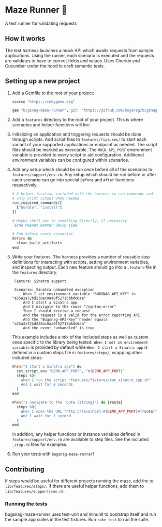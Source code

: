 # Maze Runner 🏃

A test runner for validating requests

## How it works

The test harness launches a mock API which awaits requests from sample
applications. Using the runner, each scenario is executed and the requests are
validates to have to correct fields and values. Uses Gherkin and Cucumber under
the hood to draft semantic tests.

## Setting up a new project

1. Add a Gemfile to the root of your project:

   ```ruby
   source "https://rubygems.org"

   gem "bugsnag-maze-runner", git: "https://github.com/bugsnag/bugsnag-maze-runner"
   ```

2. Add a `features` directory to the root of your project. This is where
   scenarios and helper functions will live.

3. Initializing an application and triggering requests should be done through
   scripts. Add script files to `features/fixtures/` to start each variant of
   your supported applications or endpoint as needed. The script files should be
   marked as executable. The `MOCK_API_PORT` environment variable is provided to
   every script to aid configuration. Additional environment variables can be
   configured within scenarios.

4. Add any setup which should be run once before all of the scenarios to
   `features/support/env.rb`. Any setup which should be run before or after each
   scenario can go into special `Before` and `After` functions respectively.

   ```ruby
   # A helper function included with the harness to run commands and
   # only print output when needed
   run_required_commands([
     ["bundle", "install"]
   ])

   # Maybe shell out to something directly, if necessary
   `echo Peanut Butter Jelly Time`

   # Run before every scenarios
   Before do
     clean_build_artifacts
   end
   ```

5. Write your features. The harness provides a number of reusable step
   definitions for interacting with scripts, setting environment variables, and
   inspecting output. Each new feature should go into a `.feature` file in the
   `features` directory.

   ```gherkin
    Feature: Sinatra support

    Scenario: Sinatra unhandled exception
        When I set environment variable "BUGSNAG_API_KEY" to "a35a2a72bd230ac0aa0f52715bbdc6aa"
        And I start a Sinatra app
        And I navigate to the route "/syntax-error"
        Then I should receive a request
        And the request is a valid for the error reporting API
        And the "Bugsnag-API-Key" header equals "a35a2a72bd230ac0aa0f52715bbdc6aa"
        And the event "unhandled" is true
   ```

   This example includes a mix of the included steps as well as custom ones
   specific to the library being tested. `When I set an environment variable` is
   provided by default while `When I start a Sinatra app` is defined in a custom
   steps file in `features/steps/`, wrapping other included steps:

   ```ruby
   When("I start a Sinatra app") do
     set_script_env "DEMO_APP_PORT", "#{DEMO_APP_PORT}"
     steps %Q{
       When I run the script "features/fixtures/run_sinatra_app.sh"
       And I wait for 8 seconds
     }
   end

   When("I navigate to the route {string}") do |route|
     steps %Q{
       When I open the URL "http://localhost:#{DEMO_APP_PORT}#{route}"
       And I wait for 1 second
     }
   end
   ```

   In addition, any helper functions or instance variables defined in
   `features/support/env.rb` are available to step files. See the included
   `_step.rb` files for examples.

6. Run your tests with `bugsnag-maze-runner`!

## Contributing

If steps would be useful for different projects running the maze, add the to
`lib/features/steps/`. If there are useful helper functions, add them to
`lib/features/support/env.rb`.

### Running the tests

bugsnag-maze-runner uses test-unit and minunit to bootstrap itself and run the
sample app suites in the test fixtures. Run `rake test` to run the suite.
